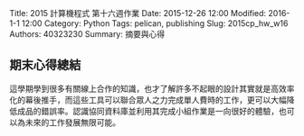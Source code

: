 Title: 2015 計算機程式 第十六週作業
Date: 2015-12-26 12:00
Modified: 2016-1-1 12:00
Category: Python
Tags: pelican, publishing
Slug: 2015cp_hw_w16
Authors: 40323230
Summary: 摘要與心得

<h2>期末心得總結</h2>

這學期學到很多有關線上合作的知識，也才了解許多不起眼的設計其實就是高效率化的幕後推手，而這些工具可以聯合眾人之力完成單人費時的工作，更可以大幅降低成品的錯誤率。認識協同資料庫並利用其完成小組作業是一向很好的體驗，也可以為未來的工作發展無限可能。